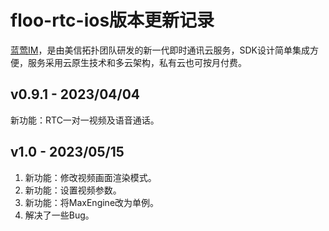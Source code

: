 # floo-rtc-ios版本更新记录
[蓝莺IM](https://www.lanyingim.com/)，是由美信拓扑团队研发的新一代即时通讯云服务，SDK设计简单集成方便，服务采用云原生技术和多云架构，私有云也可按月付费。

## v0.9.1 - 2023/04/04
新功能：RTC一对一视频及语音通话。

## v1.0 - 2023/05/15
1. 新功能：修改视频画面渲染模式。
2. 新功能：设置视频参数。
3. 新功能：将MaxEngine改为单例。
4. 解决了一些Bug。
